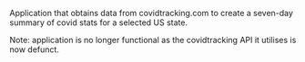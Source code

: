 Application that obtains data from covidtracking.com to create a seven-day summary of covid stats for a selected US state.

Note: application is no longer functional as the covidtracking API it utilises is now defunct.
